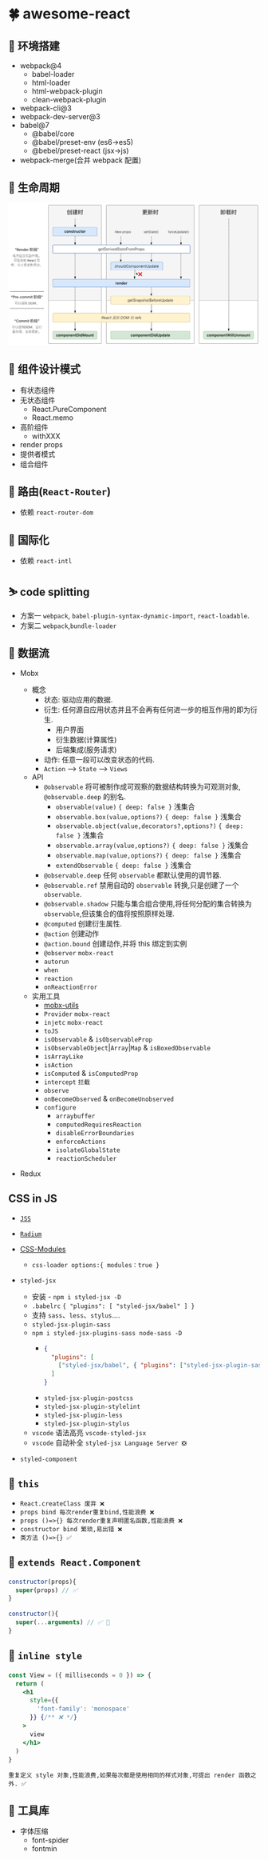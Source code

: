 # 🍀 awesome-react

## 🌱 环境搭建

- webpack@4
  - babel-loader
  - html-loader
  - html-webpack-plugin
  - clean-webpack-plugin
- webpack-cli@3
- webpack-dev-server@3
- babel@7
  - @babel/core
  - @babel/preset-env (es6->es5)
  - @bebel/preset-react (jsx->js)
- webpack-merge(合并 webpack 配置)

## 👻 生命周期

[![life](./public/life.png)](http://projects.wojtekmaj.pl/react-lifecycle-methods-diagram/)

## 🍒 组件设计模式

- 有状态组件
- 无状态组件
  - React.PureComponent
  - React.memo
- 高阶组件
  - withXXX
- render props
- 提供者模式
- 组合组件

## 🍧 路由(`React-Router`)

- 依赖 `react-router-dom`

## 🍗️ 国际化

- 依赖 `react-intl`

## ⛷ code splitting

- 方案一 `webpack`, `babel-plugin-syntax-dynamic-import`, `react-loadable`.
- 方案二 `webpack`,`bundle-loader`

## 🌵 数据流

- Mobx

  - 概念
    - 状态: 驱动应用的数据.
    - 衍生: 任何源自应用状态并且不会再有任何进一步的相互作用的即为衍生.
      - 用户界面
      - 衍生数据(计算属性)
      - 后端集成(服务请求)
    - 动作: 任意一段可以改变状态的代码.
    - `Action` --> `State` --> `Views`
  - API
    - `@observable` 将可被制作成可观察的数据结构转换为可观测对象, `@observable.deep` 的别名.
      - `observable(value)` `{ deep: false }` 浅集合
      - `observable.box(value,options?)` `{ deep: false }` 浅集合
      - `observable.object(value,decorators?,options?)` `{ deep: false }` 浅集合
      - `observable.array(value,options?)` `{ deep: false }` 浅集合
      - `observable.map(value,options?)` `{ deep: false }` 浅集合
      - `extendObservable` `{ deep: false }` 浅集合
    - `@observable.deep` 任何 `observable` 都默认使用的调节器.
    - `@observable.ref` 禁用自动的 `observable` 转换,只是创建了一个`observable`.
    - `@observable.shadow` 只能与集合组合使用,将任何分配的集合转换为`observable`,但该集合的值将按照原样处理.
    - `@computed` 创建衍生属性.
    - `@action` 创建动作
    - `@action.bound` 创建动作,并将 this 绑定到实例
    - `@observer` `mobx-react`
    - `autorun`
    - `when`
    - `reaction`
    - `onReactionError`
  - 实用工具
    - [mobx-utils](https://github.com/mobxjs/mobx-utils)
    - `Provider` `mobx-react`
    - `injetc` `mobx-react`
    - `toJS`
    - `isObservable` & `isObservableProp`
    - `isObservableObject`|`Array`|`Map` & `isBoxedObservable`
    - `isArrayLike`
    - `isAction`
    - `isComputed` & `isComputedProp`
    - `intercept` `拦截`
    - `observe`
    - `onBecomeObserved` & `onBecomeUnobserved`
    - `configure`
      - `arraybuffer`
      - `computedRequiresReaction`
      - `disableErrorBoundaries`
      - `enforceActions`
      - `isolateGlobalState`
      - `reactionScheduler`

- Redux

## CSS in JS

- [`JSS`](https://cssinjs.org/?v=v9.8.7)
- [`Radium`](https://github.com/FormidableLabs/radium)
- [CSS-Modules](https://github.com/css-modules/css-modules)
  - `css-loader options:{ modules：true }`
- `styled-jsx`

  - 安装 - `npm i styled-jsx -D`
  - `.babelrc` `{ "plugins": [ "styled-jsx/babel" ] }`
  - 支持 `sass`、`less`、`stylus`....
  - `styled-jsx-plugin-sass`
  - `npm i styled-jsx-plugins-sass node-sass -D`
    - ```json
      {
        "plugins": [
          ["styled-jsx/babel", { "plugins": ["styled-jsx-plugin-sass"] }]
        ]
      }
      ```
    - `styled-jsx-plugin-postcss`
    - `styled-jsx-plugin-stylelint`
    - `styled-jsx-plugin-less`
    - `styled-jsx-plugin-stylus`
  - `vscode` 语法高亮 `vscode-styled-jsx`
  - `vscode` 自动补全 `styled-jsx Language Server ❎`

* `styled-component`

## 🍬 `this`

- `React.createClass 废弃 ❌`
- `props bind 每次render重复bind,性能浪费 ❌`
- `props ()=>{} 每次render重复声明匿名函数,性能浪费 ❌`
- `constructor bind 繁琐,易出错 ❌`
- `类方法 ()=>{} ✅`

## 🍭 `extends React.Component`

```js
constructor(props){
  super(props) // ✅
}
```

```js
constructor(){
  super(...arguments) // ✅ 💯
}
```

## 🍿 `inline style`

```jsx
const View = ({ milliseconds = 0 }) => {
  return (
    <h1
      style={{
        'font-family': 'monospace'
      }} {/** ❌ */}
    >
      view
    </h1>
  )
}
```

`重复定义 style 对象,性能浪费,如果每次都是使用相同的样式对象,可提出 render 函数之外. ✅`

## 🌿 工具库

- 字体压缩
  - font-spider
  - fontmin
